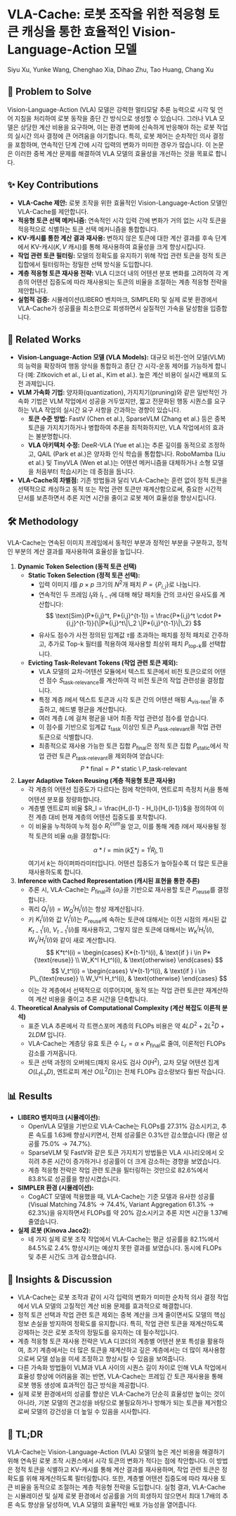 # VLA-Cache: 로봇 조작을 위한 적응형 토큰 캐싱을 통한 효율적인 Vision-Language-Action 모델

Siyu Xu, Yunke Wang, Chenghao Xia, Dihao Zhu, Tao Huang, Chang Xu

## 🧩 Problem to Solve

Vision-Language-Action (VLA) 모델은 강력한 멀티모달 추론 능력으로 시각 및 언어 지침을 처리하여 로봇 동작을 종단 간 방식으로 생성할 수 있습니다. 그러나 VLA 모델은 상당한 계산 비용을 요구하며, 이는 환경 변화에 신속하게 반응해야 하는 로봇 작업의 실시간 의사 결정에 큰 어려움을 야기합니다. 특히, 로봇 제어는 순차적인 의사 결정을 포함하며, 연속적인 단계 간에 시각 입력의 변화가 미미한 경우가 많습니다. 이 논문은 이러한 중복 계산 문제를 해결하여 VLA 모델의 효율성을 개선하는 것을 목표로 합니다.

## ✨ Key Contributions

- **VLA-Cache 제안:** 로봇 조작을 위한 효율적인 Vision-Language-Action 모델인 VLA-Cache를 제안합니다.
- **적응형 토큰 선택 메커니즘:** 연속적인 시각 입력 간에 변화가 거의 없는 시각 토큰을 적응적으로 식별하는 토큰 선택 메커니즘을 통합합니다.
- **KV-캐시를 통한 계산 결과 재사용:** 변하지 않은 토큰에 대한 계산 결과를 후속 단계에서 KV-캐시($K, V$ 캐시)를 통해 재사용하여 효율성을 크게 향상시킵니다.
- **작업 관련 토큰 필터링:** 모델의 정확도를 유지하기 위해 작업 관련 토큰을 정적 토큰 집합에서 필터링하는 정밀한 선택 방식을 도입합니다.
- **계층 적응형 토큰 재사용 전략:** VLA 디코더 내의 어텐션 분포 변화를 고려하여 각 계층의 어텐션 집중도에 따라 재사용되는 토큰의 비율을 조절하는 계층 적응형 전략을 제안합니다.
- **실험적 검증:** 시뮬레이션(LIBERO 벤치마크, SIMPLER) 및 실제 로봇 환경에서 VLA-Cache가 성공률을 최소한으로 희생하면서 실질적인 가속을 달성함을 입증합니다.

## 📎 Related Works

- **Vision-Language-Action 모델 (VLA Models):** 대규모 비전-언어 모델(VLM)의 능력을 확장하여 행동 양식을 통합하고 종단 간 시각-운동 제어를 가능하게 합니다 (예: Zitkovich et al., Li et al., Kim et al.). 높은 계산 비용이 실시간 배포의 도전 과제입니다.
- **VLM 가속화 기법:** 양자화(quantization), 가지치기(pruning)와 같은 일반적인 가속화 기법은 VLM 작업에서 성공을 거두었지만, 짧고 전문화된 행동 시퀀스를 요구하는 VLA 작업의 실시간 요구 사항을 간과하는 경향이 있습니다.
  - **토큰 수준 방법:** FastV (Chen et al.), SparseVLM (Zhang et al.) 등은 중복 토큰을 가지치기하거나 병합하여 추론을 최적화하지만, VLA 작업에서의 효과는 불분명합니다.
  - **VLA 아키텍처 수정:** DeeR-VLA (Yue et al.)는 추론 깊이를 동적으로 조정하고, QAIL (Park et al.)은 양자화 인식 학습을 통합합니다. RoboMamba (Liu et al.) 및 TinyVLA (Wen et al.)는 어텐션 메커니즘을 대체하거나 소형 모델을 처음부터 학습시키는 데 중점을 둡니다.
- **VLA-Cache의 차별점:** 기존 방법들과 달리 VLA-Cache는 훈련 없이 정적 토큰을 선택적으로 캐싱하고 동적 또는 작업 관련 토큰만 재계산함으로써, 중요한 시간적 단서를 보존하면서 추론 지연 시간을 줄이고 로봇 제어 효율성을 향상시킵니다.

## 🛠️ Methodology

VLA-Cache는 연속된 이미지 프레임에서 동적인 부분과 정적인 부분을 구분하고, 정적인 부분의 계산 결과를 재사용하여 효율성을 높입니다.

1. **Dynamic Token Selection (동적 토큰 선택)**
   - **Static Token Selection (정적 토큰 선택):**
     - 입력 이미지 $I$를 $p \times p$ 크기의 $N^2$개 패치 $P = \{P_{i,j}\}$로 나눕니다.
     - 연속적인 두 프레임 $I_t$와 $I_{t-1}$에 대해 해당 패치들 간의 코사인 유사도를 계산합니다:
       $$ \text{Sim}(P*{i,j}^t, P*{i,j}^{t-1}) = \frac{P*{i,j}^t \cdot P*{i,j}^{t-1}}{\|P*{i,j}^t\|\_2 \|P*{i,j}^{t-1}\|\_2} $$
     - 유사도 점수가 사전 정의된 임계값 $\tau$를 초과하는 패치를 정적 패치로 간주하고, 추가로 Top-k 필터를 적용하여 재사용할 최상위 패치 $P_{\text{top-k}}$를 선택합니다.
   - **Evicting Task-Relevant Tokens (작업 관련 토큰 제외):**
     - VLA 모델의 교차-어텐션 모듈에서 텍스트 토큰에서 비전 토큰으로의 어텐션 점수 $S_{\text{task-relevance}}$를 계산하여 각 비전 토큰의 작업 관련성을 결정합니다.
     - 특정 계층 $l$에서 텍스트 토큰과 시각 토큰 간의 어텐션 매핑 $A_{\text{vis-text}}^l$을 추출하고, 헤드별 평균을 계산합니다.
     - 여러 계층 $L$에 걸쳐 평균을 내어 최종 작업 관련성 점수를 얻습니다.
     - 이 점수를 기반으로 임계값 $\tau_{\text{task}}$ 이상인 토큰 $P_{\text{task-relevant}}$을 작업 관련 토큰으로 식별합니다.
     - 최종적으로 재사용 가능한 토큰 집합 $P_{\text{final}}$은 정적 토큰 집합 $P_{\text{static}}$에서 작업 관련 토큰 $P_{\text{task-relevant}}$을 제외하여 얻습니다:
       $$ P*{\text{final}} = P*{\text{static}} \setminus P\_{\text{task-relevant}} $$
2. **Layer Adaptive Token Reusing (계층 적응형 토큰 재사용)**
   - 각 계층의 어텐션 집중도가 다르다는 점에 착안하여, 엔트로피 측정치 $H_l$을 통해 어텐션 분포를 정량화합니다.
   - 계층별 엔트로피 비율 $R_l = \frac{H_{l-1} - H_l}{H_{l-1}}$을 정의하여 이전 계층 대비 현재 계층의 어텐션 집중도를 포착합니다.
   - 이 비율을 누적하여 누적 점수 $R_l^{\text{cum}}$을 얻고, 이를 통해 계층 $l$에서 재사용될 정적 토큰의 비율 $\alpha_l$을 결정합니다:
     $$ \alpha*l = \min \left(k \sum*{j=1}^l R_j, 1 \right) $$
        여기서 $k$는 하이퍼파라미터입니다. 어텐션 집중도가 높아질수록 더 많은 토큰을 재사용하도록 합니다.
3. **Inference with Cached Representation (캐시된 표현을 통한 추론)**
   - 추론 시, VLA-Cache는 $P_{\text{final}}$과 $\{\alpha_l\}$을 기반으로 재사용할 토큰 $P_{\text{reuse}}$를 결정합니다.
   - 쿼리 $Q_t^l(i) = W_Q^l H_t^l(i)$는 항상 재계산됩니다.
   - 키 $K_t^l(i)$와 값 $V_t^l(i)$는 $P_{\text{reuse}}$에 속하는 토큰에 대해서는 이전 시점의 캐시된 값 $K_{t-1}^l(i)$, $V_{t-1}^l(i)$를 재사용하고, 그렇지 않은 토큰에 대해서는 $W_K^l H_t^l(i)$, $W_V^l H_t^l(i)$와 같이 새로 계산합니다.
     $$ K*t^l(i) = \begin{cases} K*{t-1}^l(i), & \text{if } i \in P*{\text{reuse}} \\ W_K^l H_t^l(i), & \text{otherwise} \end{cases} $$
        $$ V_t^l(i) = \begin{cases} V*{t-1}^l(i), & \text{if } i \in P\_{\text{reuse}} \\ W_V^l H_t^l(i), & \text{otherwise} \end{cases} $$
   - 이는 각 계층에서 선택적으로 이루어지며, 동적 또는 작업 관련 토큰만 재계산하여 계산 비용을 줄이고 추론 시간을 단축합니다.
4. **Theoretical Analysis of Computational Complexity (계산 복잡도 이론적 분석)**
   - 표준 VLA 추론에서 각 트랜스포머 계층의 FLOPs 비용은 약 $4LD^2 + 2L^2D + 2LDM$ 입니다.
   - VLA-Cache는 계층당 유효 토큰 수 $L_r = \alpha \times P_{\text{final}}$로 줄여, 이론적인 FLOPs 감소를 가져옵니다.
   - 토큰 선택 과정의 오버헤드(패치 유사도 검사 $O(H^2)$, 교차 모달 어텐션 집계 $O(L_t L_v D)$, 엔트로피 계산 $O(L^2 D)$)는 전체 FLOPs 감소량보다 훨씬 작습니다.

## 📊 Results

- **LIBERO 벤치마크 (시뮬레이션):**
  - OpenVLA 모델을 기반으로 VLA-Cache는 FLOPs를 $27.31\%$ 감소시키고, 추론 속도를 $1.63$배 향상시키면서, 전체 성공률은 $0.3\%$만 감소했습니다 (평균 성공률 $75.0\% \to 74.7\%$).
  - SparseVLM 및 FastV와 같은 토큰 가지치기 방법들은 VLA 시나리오에서 오히려 추론 시간이 증가하거나 성공률이 더 크게 감소하는 경향을 보였습니다.
  - 계층 적응형 전략은 작업 관련 토큰을 필터링하는 것만으로 $82.6\%$에서 $83.8\%$로 성공률을 향상시켰습니다.
- **SIMPLER 환경 (시뮬레이션):**
  - CogACT 모델에 적용했을 때, VLA-Cache는 기준 모델과 유사한 성공률(Visual Matching $74.8\% \to 74.4\%$, Variant Aggregation $61.3\% \to 62.3\%$)을 유지하면서 FLOPs를 약 $20\%$ 감소시키고 추론 지연 시간을 $1.37$배 줄였습니다.
- **실제 로봇 (Kinova Jaco2):**
  - 네 가지 실제 로봇 조작 작업에서 VLA-Cache는 평균 성공률을 $82.1\%$에서 $84.5\%$로 $2.4\%$ 향상시키는 예상치 못한 결과를 보였습니다. 동시에 FLOPs 및 추론 시간도 크게 감소했습니다.

## 🧠 Insights & Discussion

- VLA-Cache는 로봇 조작과 같이 시각 입력의 변화가 미미한 순차적 의사 결정 작업에서 VLA 모델의 고질적인 계산 비용 문제를 효과적으로 해결합니다.
- 정적 토큰 선택과 작업 관련 토큰 제외는 중복 계산을 크게 줄이면서도 모델의 핵심 정보 손실을 방지하여 정확도를 유지합니다. 특히, 작업 관련 토큰을 재계산하도록 강제하는 것은 로봇 조작의 정밀도를 유지하는 데 필수적입니다.
- 계층 적응형 토큰 재사용 전략은 VLA 디코더의 계층별 어텐션 분포 특성을 활용하여, 초기 계층에서는 더 많은 토큰을 재계산하고 깊은 계층에서는 더 많이 재사용함으로써 모델 성능을 미세 조정하고 향상시킬 수 있음을 보여줍니다.
- 다른 가속화 방법들이 VLM과 VLA 사이의 시퀀스 길이 차이로 인해 VLA 작업에서 효율성 향상에 어려움을 겪는 반면, VLA-Cache는 프레임 간 토큰 재사용을 통해 로봇 행동 생성에 효과적인 접근 방식을 제공합니다.
- 실제 로봇 환경에서의 성공률 향상은 VLA-Cache가 단순히 효율성만 높이는 것이 아니라, 기본 모델의 견고성을 바탕으로 불필요하거나 방해가 되는 토큰을 제거함으로써 모델의 강건성을 더 높일 수 있음을 시사합니다.

## 📌 TL;DR

VLA-Cache는 Vision-Language-Action (VLA) 모델의 높은 계산 비용을 해결하기 위해 연속된 로봇 조작 시퀀스에서 시각 토큰의 변화가 적다는 점에 착안합니다. 이 방법은 정적 토큰을 식별하고 KV-캐시를 통해 계산 결과를 재사용하며, 작업 관련 토큰은 정확도를 위해 재계산하도록 필터링합니다. 또한, 계층별 어텐션 집중도에 따라 재사용 토큰 비율을 동적으로 조절하는 계층 적응형 전략을 도입합니다. 실험 결과, VLA-Cache는 시뮬레이션 및 실제 로봇 환경에서 성공률을 거의 희생하지 않으면서 최대 $1.7$배의 추론 속도 향상을 달성하며, VLA 모델의 효율적인 배포 가능성을 열어줍니다.
